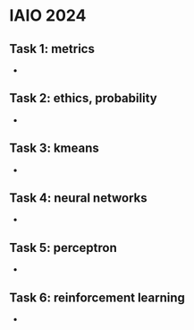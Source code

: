 # IAIO 2024

## Task 1: metrics

-

## Task 2: ethics, probability

-

## Task 3: kmeans

-

## Task 4: neural networks

-

## Task 5: perceptron

-

## Task 6: reinforcement learning

-

